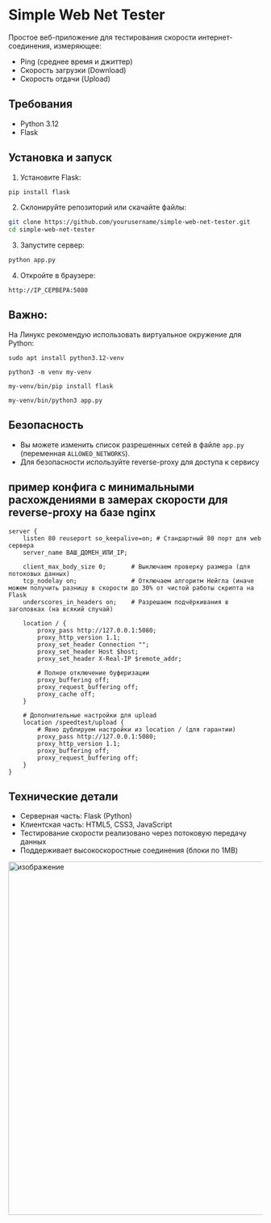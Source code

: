 # Simple Web Net Tester

Простое веб-приложение для тестирования скорости интернет-соединения, измеряющее:
- Ping (среднее время и джиттер)
- Скорость загрузки (Download)
- Скорость отдачи (Upload)

## Требования
- Python 3.12
- Flask

## Установка и запуск

1. Установите Flask:
```bash
pip install flask
```

2. Склонируйте репозиторий или скачайте файлы:
```bash
git clone https://github.com/yourusername/simple-web-net-tester.git
cd simple-web-net-tester
```

3. Запустите сервер:
```bash
python app.py
```

4. Откройте в браузере:
```
http://IP_СЕРВЕРА:5080
```

## Важно:
На Линукс рекомендую использовать виртуальное окружение для Python:

```
sudo apt install python3.12-venv

python3 -m venv my-venv

my-venv/bin/pip install flask

my-venv/bin/python3 app.py
```

## Безопасность
- Вы можете изменить список разрешенных сетей в файле `app.py` (переменная `ALLOWED_NETWORKS`).
- Для безопасности используйте reverse-proxy для доступа к сервису

## пример конфига с минимальными расхождениями в замерах скорости для reverse-proxy на базе nginx
```
server {
    listen 80 reuseport so_keepalive=on; # Стандартный 80 порт для web сервера
    server_name ВАШ_ДОМЕН_ИЛИ_IP;

    client_max_body_size 0;       # Выключаем проверку размера (для потоковых данных)
    tcp_nodelay on;               # Отключаем алгоритм Нейгла (иначе можем получить разницу в скорости до 30% от чистой работы скрипта на Flask
    underscores_in_headers on;    # Разрешаем подчёркивания в заголовках (на всякий случай)

    location / {
        proxy_pass http://127.0.0.1:5080;
        proxy_http_version 1.1;
        proxy_set_header Connection "";
        proxy_set_header Host $host;
        proxy_set_header X-Real-IP $remote_addr;

        # Полное отключение буферизации
        proxy_buffering off;
        proxy_request_buffering off;
        proxy_cache off;
    }

    # Дополнительные настройки для upload
    location /speedtest/upload {
        # Явно дублируем настройки из location / (для гарантии)
        proxy_pass http://127.0.0.1:5080;
        proxy_http_version 1.1;
        proxy_buffering off;
        proxy_request_buffering off;
    }
}
```


## Технические детали
- Серверная часть: Flask (Python)
- Клиентская часть: HTML5, CSS3, JavaScript
- Тестирование скорости реализовано через потоковую передачу данных
- Поддерживает высокоскоростные соединения (блоки по 1MB)

<img width="1132" height="699" alt="изображение" src="https://github.com/user-attachments/assets/9f95cb79-023d-43db-88b0-7e0048ad7d3d" />

